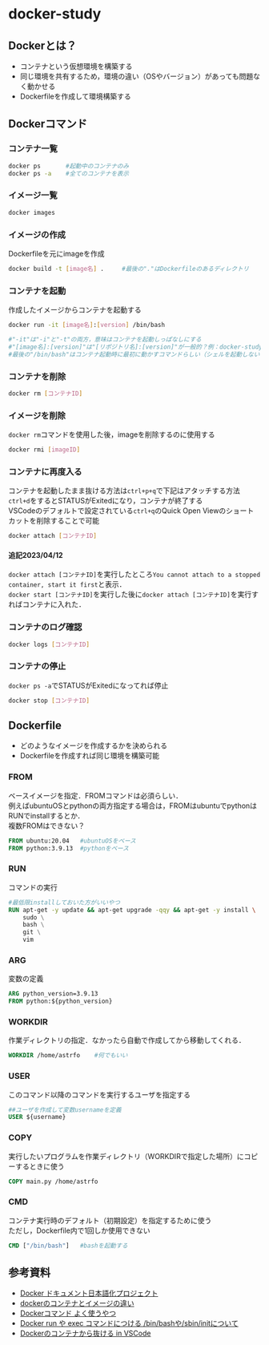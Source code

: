 # docker-study

## Dockerとは？

- コンテナという仮想環境を構築する
- 同じ環境を共有するため，環境の違い（OSやバージョン）があっても問題なく動かせる
- Dockerfileを作成して環境構築する

## Dockerコマンド

### コンテナ一覧

```bash
docker ps       #起動中のコンテナのみ
docker ps -a    #全てのコンテナを表示
```

### イメージ一覧

```bash
docker images
```

### イメージの作成

Dockerfileを元にimageを作成

```bash
docker build -t [image名] .     #最後の"."はDockerfileのあるディレクトリ
```

### コンテナを起動

作成したイメージからコンテナを起動する

```bash
docker run -it [image名]:[version] /bin/bash

#"-it"は"-i"と"-t"の両方，意味はコンテナを起動しっぱなしにする
#"[image名]:[version]"は"[リポジトリ名]:[version]"が一般的？例：docker-study:latest, ubuntu:14.04
#最後の"/bin/bash"はコンテナ起動時に最初に動かすコマンドらしい（シェルを起動しないとその後のコマンドが打てないかららしい）
```

### コンテナを削除

```bash
docker rm [コンテナID]
```

### イメージを削除

`docker rm`コマンドを使用した後，imageを削除するのに使用する

```bash
docker rmi [imageID]
```

### コンテナに再度入る

コンテナを起動したまま抜ける方法は`ctrl+p+q`で下記はアタッチする方法  
`ctrl+d`をするとSTATUSがExitedになり，コンテナが終了する  
VSCodeのデフォルトで設定されている`ctrl+q`のQuick Open Viewのショートカットを削除することで可能  

```bash
docker attach [コンテナID]
```

#### **追記2023/04/12**

`docker attach [コンテナID]`を実行したところ`You cannot attach to a stopped container, start it first`と表示．  
`docker start [コンテナID]`を実行した後に`docker attach [コンテナID]`を実行すればコンテナに入れた．

### コンテナのログ確認

```bash
docker logs [コンテナID]
```

### コンテナの停止

`docker ps -a`でSTATUSがExitedになってれば停止

```bash
docker stop [コンテナID]
```

## Dockerfile

- どのようなイメージを作成するかを決められる
- Dockerfileを作成すれば同じ環境を構築可能

### FROM

ベースイメージを指定．FROMコマンドは必須らしい．  
例えばubuntuOSとpythonの両方指定する場合は，FROMはubuntuでpythonはRUNでinstallするとか．  
複数FROMはできない？

```dockerfile
FROM ubuntu:20.04   #ubuntuOSをベース
FROM python:3.9.13  #pythonをベース
```

### RUN

コマンドの実行

```dockerfile
#最低限installしておいた方がいいやつ
RUN apt-get -y update && apt-get upgrade -qqy && apt-get -y install \   #"\"は改行
    sudo \
    bash \
    git \
    vim
```

### ARG

変数の定義

```dockerfile
ARG python_version=3.9.13
FROM python:${python_version}
```

### WORKDIR

作業ディレクトリの指定．なかったら自動で作成してから移動してくれる．

```dockerfile
WORKDIR /home/astrfo    #何でもいい
```

### USER

このコマンド以降のコマンドを実行するユーザを指定する

```dockerfile
##ユーザを作成して変数usernameを定義
USER ${username}
```

### COPY

実行したいプログラムを作業ディレクトリ（WORKDIRで指定した場所）にコピーするときに使う

```dockerfile
COPY main.py /home/astrfo
```

### CMD

コンテナ実行時のデフォルト（初期設定）を指定するために使う  
ただし，Dockerfile内で1回しか使用できない

```dockerfile
CMD ["/bin/bash"]   #bashを起動する
```

## 参考資料

- [Docker ドキュメント日本語化プロジェクト](https://docs.docker.jp/)
- [dockerのコンテナとイメージの違い](https://hacknote.jp/archives/56650/)
- [Dockerコマンド よく使うやつ](https://qiita.com/Esfahan/items/52141a2ad741933d7d4c)
- [Docker run や exec コマンドにつける /bin/bashや/sbin/initについて](https://teratail.com/questions/58523)
- [Dockerのコンテナから抜ける in VSCode](https://qiita.com/Statham/items/c204e85067ea4dca2724)
